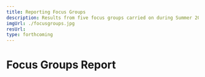 ```yaml
---
title: Reporting Focus Groups
description: Results from five focus groups carried on during Summer 2021
imgUrl: ./focusgroups.jpg
resUrl: 
type: forthcoming
---
```

# Focus Groups Report
